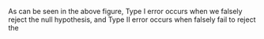 As can be seen in the above figure, Type I error occurs when we falsely reject the null hypothesis, and Type II error occurs when falsely fail to reject the